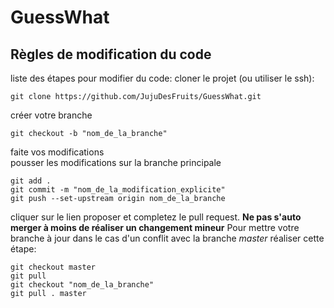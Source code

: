 # GuessWhat

## Règles de modification du code

liste des étapes pour modifier du code:
cloner le projet (ou utiliser le ssh):
```
git clone https://github.com/JujuDesFruits/GuessWhat.git
```
créer votre branche
```
git checkout -b "nom_de_la_branche"
```
faite vos modifications   
pousser les modifications sur la branche principale
```
git add .
git commit -m "nom_de_la_modification_explicite"
git push --set-upstream origin nom_de_la_branche
```
cliquer sur le lien proposer et completez le pull request.
**Ne pas s'auto merger à moins de réaliser un changement mineur**
Pour mettre votre branche à jour dans le cas d'un conflit avec la branche *master* réaliser cette étape:
```
git checkout master
git pull
git checkout "nom_de_la_branche"
git pull . master
```
